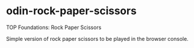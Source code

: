 # odin-rock-paper-scissors
TOP Foundations: Rock Paper Scissors

Simple version of rock paper scissors to be played in the browser console. 